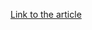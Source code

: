 [Link to the article](https://symantec-enterprise-blogs.security.com/blogs/threat-intelligence/budworm-tool-update-telecoms-govt)
